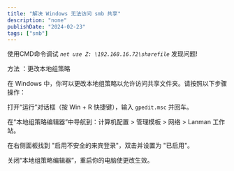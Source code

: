 ```yaml
---
title: "解决 Windows 无法访问 smb 共享"
description: "none"
publishDate: "2024-02-23"
tags: ["smb"]
---
```


<!-- more --> 
使用CMD命令调试
*`net use Z: \192.168.16.72\sharefile`* 发现问题!

方法 ：更改本地组策略

在 Windows 中，你可以更改本地组策略以允许访问共享文件夹。请按照以下步骤操作：
 
打开“运行”对话框（按 Win + R 快捷键），输入 `gpedit.msc` 并回车。
 
在“本地组策略编辑器”中导航到：计算机配置 > 管理模板 > 网络 > Lanman 工作站。
 
在右侧面板找到 "启用不安全的来宾登录"，双击并设置为 "已启用"。
 
关闭“本地组策略编辑器”，重启你的电脑使更改生效。